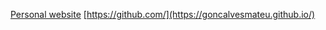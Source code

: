 [Personal website](https://goncalvesmateu.github.io/)
<a href="https://goncalvesmateu.github.io/" target="_blank" rel="noopener">[https://github.com/](https://goncalvesmateu.github.io/)</a>

